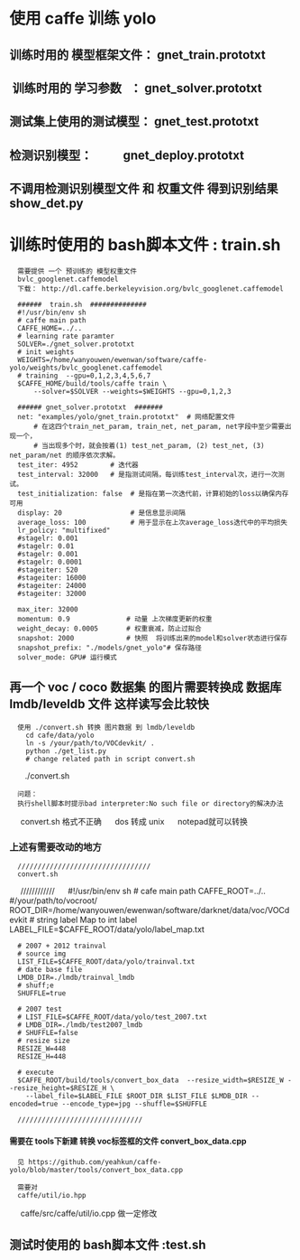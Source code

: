 # 使用 caffe 训练 yolo



## 训练时用的 模型框架文件： gnet_train.prototxt
##  训练时用的 学习参数    ： gnet_solver.prototxt

## 测试集上使用的测试模型：  gnet_test.prototxt

## 检测识别模型：            gnet_deploy.prototxt


## 不调用检测识别模型文件 和 权重文件 得到识别结果 show_det.py

# 训练时使用的 bash脚本文件 : train.sh
      需要提供 一个 预训练的 模型权重文件
      bvlc_googlenet.caffemodel
      下载： http://dl.caffe.berkeleyvision.org/bvlc_googlenet.caffemodel

      ######  train.sh  ##############   
      #!/usr/bin/env sh
      # caffe main path
      CAFFE_HOME=../..
      # learning rate paramter
      SOLVER=./gnet_solver.prototxt
      # init weights 
      WEIGHTS=/home/wanyouwen/ewenwan/software/caffe-yolo/weights/bvlc_googlenet.caffemodel
      # training  --gpu=0,1,2,3,4,5,6,7
      $CAFFE_HOME/build/tools/caffe train \
          --solver=$SOLVER --weights=$WEIGHTS --gpu=0,1,2,3

      ###### gnet_solver.prototxt  #######
      net: "examples/yolo/gnet_train.prototxt"  # 网络配置文件
          # 在这四个train_net_param, train_net, net_param, net字段中至少需要出现一个，
          # 当出现多个时，就会按着(1) test_net_param, (2) test_net, (3) net_param/net 的顺序依次求解。
      test_iter: 4952        # 迭代器
      test_interval: 32000   # 是指测试间隔，每训练test_interval次，进行一次测试。
      test_initialization: false  # 是指在第一次迭代前，计算初始的loss以确保内存可用
      display: 20                 # 是信息显示间隔
      average_loss: 100           # 用于显示在上次average_loss迭代中的平均损失
      lr_policy: "multifixed"
      #stagelr: 0.001
      #stagelr: 0.01
      #stagelr: 0.001
      #stagelr: 0.0001
      #stageiter: 520
      #stageiter: 16000
      #stageiter: 24000
      #stageiter: 32000

      max_iter: 32000
      momentum: 0.9              # 动量 上次梯度更新的权重
      weight_decay: 0.0005       # 权重衰减，防止过拟合
      snapshot: 2000             # 快照  将训练出来的model和solver状态进行保存 
      snapshot_prefix: "./models/gnet_yolo"# 保存路径
      solver_mode: GPU# 运行模式


## 再一个 voc / coco 数据集 的图片需要转换成 数据库 lmdb/leveldb 文件 这样读写会比较快

      使用 ./convert.sh 转换 图片数据 到 lmdb/leveldb
        cd cafe/data/yolo
        ln -s /your/path/to/VOCdevkit/ .
        python ./get_list.py
        # change related path in script convert.sh
        ./convert.sh 
        
      问题：
      执行shell脚本时提示bad interpreter:No such file or directory的解决办法
      
      convert.sh 格式不正确
      dos 转成 unix
      notepad就可以转换
      
### 上述有需要改动的地方

      /////////////////////////////////
      convert.sh 
      ////////////
      #!/usr/bin/env sh
      # cafe main path
      CAFFE_ROOT=../..
      #/your/path/to/vocroot/
      ROOT_DIR=/home/wanyouwen/ewenwan/software/darknet/data/voc/VOCdevkit
      # string label Map to int label
      LABEL_FILE=$CAFFE_ROOT/data/yolo/label_map.txt

      # 2007 + 2012 trainval
      # source img
      LIST_FILE=$CAFFE_ROOT/data/yolo/trainval.txt
      # date base file
      LMDB_DIR=./lmdb/trainval_lmdb
      # shuff;e
      SHUFFLE=true

      # 2007 test
      # LIST_FILE=$CAFFE_ROOT/data/yolo/test_2007.txt
      # LMDB_DIR=./lmdb/test2007_lmdb
      # SHUFFLE=false
      # resize size
      RESIZE_W=448
      RESIZE_H=448

      # execute
      $CAFFE_ROOT/build/tools/convert_box_data  --resize_width=$RESIZE_W --resize_height=$RESIZE_H \
        --label_file=$LABEL_FILE $ROOT_DIR $LIST_FILE $LMDB_DIR --encoded=true --encode_type=jpg --shuffle=$SHUFFLE

      /////////////////////////////// 

#### 需要在 tools下新建 转换 voc标签框的文件 convert_box_data.cpp
      见 https://github.com/yeahkun/caffe-yolo/blob/master/tools/convert_box_data.cpp

      需要对
      caffe/util/io.hpp 
      caffe/src/caffe/util/io.cpp
      做一定修改 

## 测试时使用的 bash脚本文件 :test.sh
